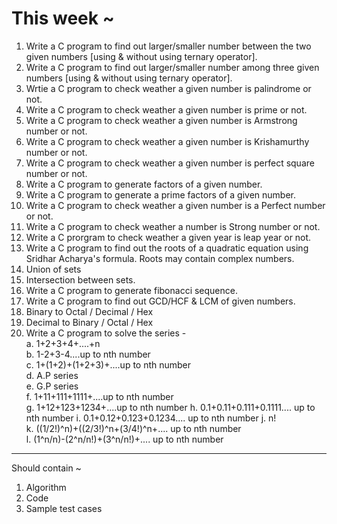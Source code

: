# This week ~

1. Write a C program to find out larger/smaller number between the two given numbers [using & without using ternary operator].
2. Write a C program to find out larger/smaller number among three given numbers [using & without using ternary operator].
3. Wrtie a C program to check weather a given number is palindrome or not.
4. Write a C program to check weather a given number is prime or not.
5. Write a C program to check weather a given number is Armstrong number or not.
6. Write a C program to check weather a given number is Krishamurthy number or not.
7. Write a C program to check weather a given number is perfect square number or not.
8. Write a C program to generate factors of a given number.
9. Write a C program to generate a prime factors of a given number.
10. Write a C program to check weather a given number is a Perfect number or not.
11. Write a C program to check weather a number is Strong number or not.
12. Write a C prorgram to check weather a given year is leap year or not.
13. Write a C program to find out the roots of a quadratic equation using Sridhar Acharya's formula. Roots may contain complex numbers.
14. Union of sets
15. Intersection between sets.
16. Write a C program to generate fibonacci sequence.
17. Write a C program to find out GCD/HCF & LCM of given numbers.
18. Binary to Octal / Decimal / Hex
19. Decimal to Binary / Octal / Hex
20. Write a C program to solve the series -  
    a. 1+2+3+4+....+n  
    b. 1-2+3-4....up to nth number  
    c. 1+(1+2)+(1+2+3)+....up to nth number  
    d. A.P series  
    e. G.P series  
    f. 1+11+111+1111+....up to nth number  
    g. 1+12+123+1234+....up to nth number
    h. 0.1+0.11+0.111+0.1111.... up to nth number
    i. 0.1+0.12+0.123+0.1234.... up to nth number
    j. n!  
    k. ((1/2!)^n)+((2/3!)^n+(3/4!)^n+.... up to nth number  
    l. (1^n/n)-(2^n/n!)+(3^n/n!)+.... up to nth number  


----
Should contain ~

1. Algorithm
2. Code
3. Sample test cases
